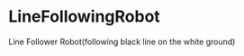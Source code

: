 LineFollowingRobot
==================

Line Follower Robot(following black line on the white ground)
